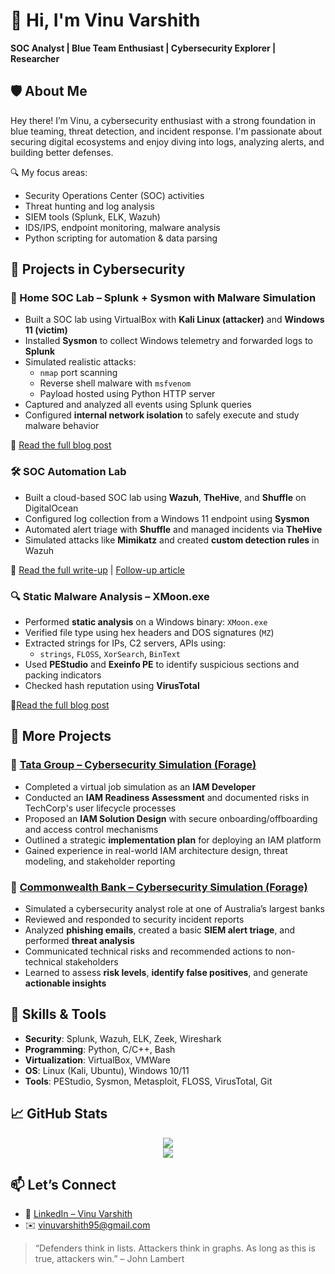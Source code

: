 # 👋 Hi, I'm Vinu Varshith  
**SOC Analyst | Blue Team Enthusiast | Cybersecurity Explorer | Researcher**



## 🛡️ About Me

Hey there! I’m Vinu, a cybersecurity enthusiast with a strong foundation in blue teaming, threat detection, and incident response. I'm passionate about securing digital ecosystems and enjoy diving into logs, analyzing alerts, and building better defenses.

🔍 My focus areas:
- Security Operations Center (SOC) activities
- Threat hunting and log analysis
- SIEM tools (Splunk, ELK, Wazuh)
- IDS/IPS, endpoint monitoring, malware analysis
- Python scripting for automation & data parsing



## 🔬 Projects in Cybersecurity

### 🧪 Home SOC Lab – Splunk + Sysmon with Malware Simulation
- Built a SOC lab using VirtualBox with **Kali Linux (attacker)** and **Windows 11 (victim)**
- Installed **Sysmon** to collect Windows telemetry and forwarded logs to **Splunk**
- Simulated realistic attacks:
  - `nmap` port scanning
  - Reverse shell malware with `msfvenom`
  - Payload hosted using Python HTTP server
- Captured and analyzed all events using Splunk queries  
- Configured **internal network isolation** to safely execute and study malware behavior

📘 [Read the full blog post](https://medium.com/@vinuvarshith95/building-my-first-home-lab-b51d83145691)

### 🛠️ SOC Automation Lab
- Built a cloud-based SOC lab using **Wazuh**, **TheHive**, and **Shuffle** on DigitalOcean  
- Configured log collection from a Windows 11 endpoint using **Sysmon**  
- Automated alert triage with **Shuffle** and managed incidents via **TheHive**  
- Simulated attacks like **Mimikatz** and created **custom detection rules** in Wazuh 

📘 [Read the full write-up](https://medium.com/@vinuvarshith95/building-a-soc-automation-lab-phase-1-5f576b8b4497) | [Follow-up article](https://medium.com/@vinuvarshith95/building-a-soc-automation-lab-phase-2-7f3e46dc79f8)


### 🔍 Static Malware Analysis – XMoon.exe
- Performed **static analysis** on a Windows binary: `XMoon.exe`
- Verified file type using hex headers and DOS signatures (`MZ`)
- Extracted strings for IPs, C2 servers, APIs using:
  - `strings`, `FLOSS`, `XorSearch`, `BinText`
- Used **PEStudio** and **Exeinfo PE** to identify suspicious sections and packing indicators
- Checked hash reputation using **VirusTotal**

📘[Read the full blog post](https://medium.com/@vinuvarshith95/understanding-malware-a-journey-into-static-analysis-51238a5eed16)



## 🧠 More Projects

### 🏢 [Tata Group – Cybersecurity Simulation (Forage)](https://www.theforage.com/)
- Completed a virtual job simulation as an **IAM Developer**
- Conducted an **IAM Readiness Assessment** and documented risks in TechCorp's user lifecycle processes
- Proposed an **IAM Solution Design** with secure onboarding/offboarding and access control mechanisms
- Outlined a strategic **implementation plan** for deploying an IAM platform
- Gained experience in real-world IAM architecture design, threat modeling, and stakeholder reporting

### 🏦 [Commonwealth Bank – Cybersecurity Simulation (Forage)](https://www.theforage.com/)
- Simulated a cybersecurity analyst role at one of Australia’s largest banks
- Reviewed and responded to security incident reports
- Analyzed **phishing emails**, created a basic **SIEM alert triage**, and performed **threat analysis**
- Communicated technical risks and recommended actions to non-technical stakeholders
- Learned to assess **risk levels**, **identify false positives**, and generate **actionable insights**


## 🧰 Skills & Tools

- **Security**: Splunk, Wazuh, ELK, Zeek, Wireshark
- **Programming**: Python, C/C++, Bash
- **Virtualization**: VirtualBox, VMWare
- **OS**: Linux (Kali, Ubuntu), Windows 10/11
- **Tools**: PEStudio, Sysmon, Metasploit, FLOSS, VirusTotal, Git



## 📈 GitHub Stats

<p align="center">
  <img src="https://github-readme-stats.vercel.app/api?username=vinuvarshith95&show_icons=true&theme=default" />
  <br>
  <img src="https://github-readme-streak-stats.herokuapp.com/?user=vinuvarshith95" />
</p>



## 📫 Let’s Connect

- 💼 [LinkedIn – Vinu Varshith](https://www.linkedin.com/in/vinuvarshithalagappan/)
- ✉️ vinuvarshith95@gmail.com



> “Defenders think in lists. Attackers think in graphs. As long as this is true, attackers win.” – John Lambert

